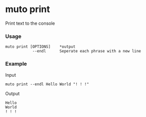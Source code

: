 # **muto print**

Print text to the console


### **Usage**

```
muto print [OPTIONS]	*output
			--endl		Seperate each phrase with a new line
```

### **Example**

Input
```
muto print --endl Hello World "! ! !"
```

Output
```
Hello
World
! ! !
```





